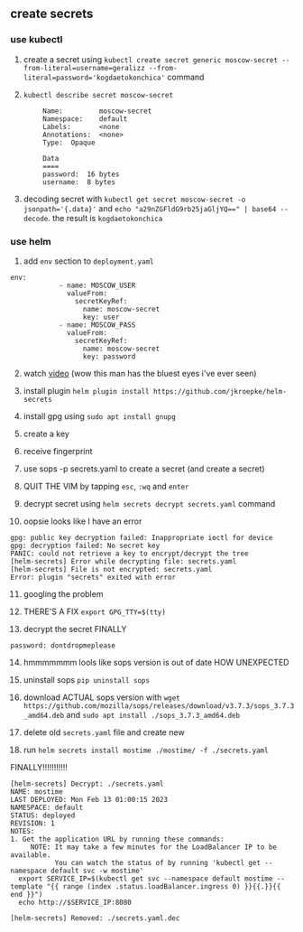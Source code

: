 ## create secrets
### use kubectl
1) create a secret using `kubectl create secret generic moscow-secret --from-literal=username=geralizz --from-literal=password='kogdaetokonchica'` command

2) `kubectl describe secret moscow-secret`
```
        Name:         moscow-secret
        Namespace:    default
        Labels:       <none
        Annotations:  <none>
        Type:  Opaque

        Data
        ====
        password:  16 bytes
        username:  8 bytes
```

3) decoding secret with `kubectl get secret moscow-secret -o jsonpath='{.data}'` and `echo "a29nZGFldG9rb25jaGljYQ==" | base64 --decode`. the result is `kogdaetokonchica`

### use helm

1) add `env` section to `deployment.yaml` 
```
env:
            - name: MOSCOW_USER
              valueFrom:
                secretKeyRef:
                  name: moscow-secret
                  key: user
            - name: MOSCOW_PASS
              valueFrom:
                secretKeyRef:
                  name: moscow-secret
                  key: password
```

2) watch [video](https://www.youtube.com/watch?v=hRSlKRvYe1A) (wow this man has the bluest eyes i've ever seen)

3) install plugin `helm plugin install https://github.com/jkroepke/helm-secrets`

4) install gpg using `sudo apt install gnupg`

5) create a key

6) receive fingerprint

7) use sops -p <fingerprint> secrets.yaml to create a secret (and create a secret)

8) QUIT THE VIM by tapping `esc`, `:wq` and `enter`

9) decrypt secret using `helm secrets decrypt secrets.yaml` command

10) oopsie looks like I have an error 

```
gpg: public key decryption failed: Inappropriate ioctl for device
gpg: decryption failed: No secret key
PANIC: could not retrieve a key to encrypt/decrypt the tree
[helm-secrets] Error while decrypting file: secrets.yaml
[helm-secrets] File is not encrypted: secrets.yaml
Error: plugin "secrets" exited with error
```

11) googling the problem

12) THERE'S A FIX `export GPG_TTY=$(tty)`

13) decrypt the secret FINALLY

`password: dontdropmeplease`

14) hmmmmmmm lools like sops version is out of date HOW UNEXPECTED

15) uninstall sops `pip uninstall sops`

16) download ACTUAL sops version with `wget https://github.com/mozilla/sops/releases/download/v3.7.3/sops_3.7.3_amd64.deb` and `sudo apt install ./sops_3.7.3_amd64.deb`

17) delete old `secrets.yaml` file and create new

18) run `helm secrets install mostime ./mostime/ -f ./secrets.yaml`

FINALLY!!!!!!!!!!!

```
[helm-secrets] Decrypt: ./secrets.yaml
NAME: mostime
LAST DEPLOYED: Mon Feb 13 01:00:15 2023
NAMESPACE: default
STATUS: deployed
REVISION: 1
NOTES:
1. Get the application URL by running these commands:
     NOTE: It may take a few minutes for the LoadBalancer IP to be available.
           You can watch the status of by running 'kubectl get --namespace default svc -w mostime'
  export SERVICE_IP=$(kubectl get svc --namespace default mostime --template "{{ range (index .status.loadBalancer.ingress 0) }}{{.}}{{ end }}")
  echo http://$SERVICE_IP:8080

[helm-secrets] Removed: ./secrets.yaml.dec
```
